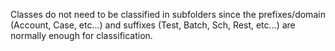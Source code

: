 Classes do not need to be classified in subfolders since the prefixes/domain (Account, Case, etc...) and suffixes (Test, Batch, Sch, Rest, etc...) are normally enough for classification.